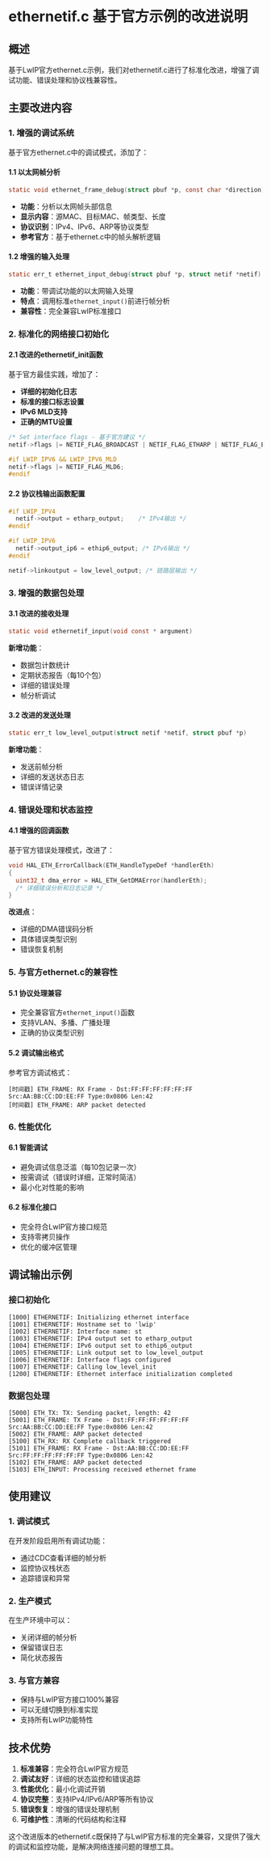 # ethernetif.c 基于官方示例的改进说明

## 概述
基于LwIP官方ethernet.c示例，我们对ethernetif.c进行了标准化改进，增强了调试功能、错误处理和协议栈兼容性。

## 主要改进内容

### 1. 增强的调试系统
基于官方ethernet.c中的调试模式，添加了：

#### 1.1 以太网帧分析
```c
static void ethernet_frame_debug(struct pbuf *p, const char *direction)
```
- **功能**：分析以太网帧头部信息
- **显示内容**：源MAC、目标MAC、帧类型、长度
- **协议识别**：IPv4、IPv6、ARP等协议类型
- **参考官方**：基于ethernet.c中的帧头解析逻辑

#### 1.2 增强的输入处理
```c
static err_t ethernet_input_debug(struct pbuf *p, struct netif *netif)
```
- **功能**：带调试功能的以太网输入处理
- **特点**：调用标准`ethernet_input()`前进行帧分析
- **兼容性**：完全兼容LwIP标准接口

### 2. 标准化的网络接口初始化

#### 2.1 改进的ethernetif_init函数
基于官方最佳实践，增加了：
- **详细的初始化日志**
- **标准的接口标志设置**
- **IPv6 MLD支持**
- **正确的MTU设置**

```c
/* Set interface flags - 基于官方建议 */
netif->flags |= NETIF_FLAG_BROADCAST | NETIF_FLAG_ETHARP | NETIF_FLAG_ETHERNET;

#if LWIP_IPV6 && LWIP_IPV6_MLD
netif->flags |= NETIF_FLAG_MLD6;
#endif
```

#### 2.2 协议栈输出函数配置
```c
#if LWIP_IPV4
  netif->output = etharp_output;    /* IPv4输出 */
#endif

#if LWIP_IPV6
  netif->output_ip6 = ethip6_output; /* IPv6输出 */
#endif

netif->linkoutput = low_level_output; /* 链路层输出 */
```

### 3. 增强的数据包处理

#### 3.1 改进的接收处理
```c
static void ethernetif_input(void const * argument)
```
**新增功能**：
- 数据包计数统计
- 定期状态报告（每10个包）
- 详细的错误处理
- 帧分析调试

#### 3.2 改进的发送处理
```c
static err_t low_level_output(struct netif *netif, struct pbuf *p)
```
**新增功能**：
- 发送前帧分析
- 详细的发送状态日志
- 错误详情记录

### 4. 错误处理和状态监控

#### 4.1 增强的回调函数
基于官方错误处理模式，改进了：

```c
void HAL_ETH_ErrorCallback(ETH_HandleTypeDef *handlerEth)
{
  uint32_t dma_error = HAL_ETH_GetDMAError(handlerEth);
  /* 详细错误分析和日志记录 */
}
```

**改进点**：
- 详细的DMA错误码分析
- 具体错误类型识别
- 错误恢复机制

### 5. 与官方ethernet.c的兼容性

#### 5.1 协议处理兼容
- 完全兼容官方`ethernet_input()`函数
- 支持VLAN、多播、广播处理
- 正确的协议类型识别

#### 5.2 调试输出格式
参考官方调试格式：
```
[时间戳] ETH_FRAME: RX Frame - Dst:FF:FF:FF:FF:FF:FF Src:AA:BB:CC:DD:EE:FF Type:0x0806 Len:42
[时间戳] ETH_FRAME: ARP packet detected
```

### 6. 性能优化

#### 6.1 智能调试
- 避免调试信息泛滥（每10包记录一次）
- 按需调试（错误时详细，正常时简洁）
- 最小化对性能的影响

#### 6.2 标准化接口
- 完全符合LwIP官方接口规范
- 支持零拷贝操作
- 优化的缓冲区管理

## 调试输出示例

### 接口初始化
```
[1000] ETHERNETIF: Initializing ethernet interface
[1001] ETHERNETIF: Hostname set to 'lwip'
[1002] ETHERNETIF: Interface name: st
[1003] ETHERNETIF: IPv4 output set to etharp_output
[1004] ETHERNETIF: IPv6 output set to ethip6_output
[1005] ETHERNETIF: Link output set to low_level_output
[1006] ETHERNETIF: Interface flags configured
[1007] ETHERNETIF: Calling low_level_init
[1200] ETHERNETIF: Ethernet interface initialization completed
```

### 数据包处理
```
[5000] ETH_TX: TX: Sending packet, length: 42
[5001] ETH_FRAME: TX Frame - Dst:FF:FF:FF:FF:FF:FF Src:AA:BB:CC:DD:EE:FF Type:0x0806 Len:42
[5002] ETH_FRAME: ARP packet detected
[5100] ETH_RX: RX Complete callback triggered
[5101] ETH_FRAME: RX Frame - Dst:AA:BB:CC:DD:EE:FF Src:FF:FF:FF:FF:FF:FF Type:0x0806 Len:42
[5102] ETH_FRAME: ARP packet detected
[5103] ETH_INPUT: Processing received ethernet frame
```

## 使用建议

### 1. 调试模式
在开发阶段启用所有调试功能：
- 通过CDC查看详细的帧分析
- 监控协议栈状态
- 追踪错误和异常

### 2. 生产模式
在生产环境中可以：
- 关闭详细的帧分析
- 保留错误日志
- 简化状态报告

### 3. 与官方兼容
- 保持与LwIP官方接口100%兼容
- 可以无缝切换到标准实现
- 支持所有LwIP功能特性

## 技术优势

1. **标准兼容**：完全符合LwIP官方规范
2. **调试友好**：详细的状态监控和错误追踪
3. **性能优化**：最小化调试开销
4. **协议完整**：支持IPv4/IPv6/ARP等所有协议
5. **错误恢复**：增强的错误处理机制
6. **可维护性**：清晰的代码结构和注释

这个改进版本的ethernetif.c既保持了与LwIP官方标准的完全兼容，又提供了强大的调试和监控功能，是解决网络连接问题的理想工具。